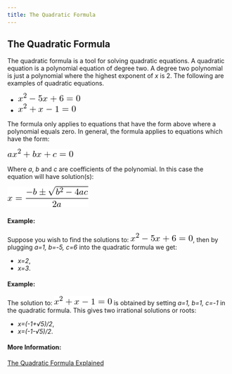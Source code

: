 ```yaml
---
title: The Quadratic Formula
---
```

## The Quadratic Formula

The quadratic formula is a tool for solving quadratic equations. A quadratic equation is a polynomial equation of degree two.
A degree two polynomial is just a polynomial where the highest exponent of _x_ is 2. The following are examples of quadratic equations.

* ![x^2-5x+6=0](https://github.com/jasonu/freecodecamp-images/blob/master/quadratic_integer_roots.png "example quadratic equation")
* ![x^2+x-1=0](https://github.com/jasonu/freecodecamp-images/blob/master/quadratic_irrational_roots.png "example quadratic equation")

The formula only applies to equations that have the form above where a polynomial equals zero.
In general, the formula applies to equations which have the form:

<!-- Generated via latex2png.com resolution=150 dpi, src: $ax^2 + bx + c = 0$ -->
![ax^2+bx+c=0](https://github.com/jasonu/freecodecamp-images/blob/master/quadratic_equation.png "general quadratic equation")

Where _a_, _b_ and _c_ are coefficients of the polynomial. In this case the equation will have solution(s):

<!-- Generated via latex2png.com resolution=150 dpi, src: $x = \frac{-b \pm \sqrt{b^2 - 4ac}}{2a}$ -->
![quadratic formula](https://github.com/jasonu/freecodecamp-images/blob/master/quadratic_formula.png "quadratic formula")

#### Example:
Suppose you wish to find the solutions to: ![x^2-5x+6=0](https://github.com/jasonu/freecodecamp-images/blob/master/quadratic_integer_roots.png "example quadratic equation"), then by plugging _a=1, b=-5, c=6_ into the quadratic formula we get:
* _x=2_,
* _x=3_.

#### Example:
The solution to: ![x^2+x-1=0](https://github.com/jasonu/freecodecamp-images/blob/master/quadratic_irrational_roots.png "example quadratic equation")
is obtained by setting _a=1, b=1, c=-1_ in the quadratic formula. This gives two irrational solutions or roots:
* _x=(-1+√5)/2_,
* _x=(-1-√5)/2_.

#### More Information:
[The Quadratic Formula Explained](http://www.purplemath.com/modules/quadform.htm "The Quadratic Formula Explained")